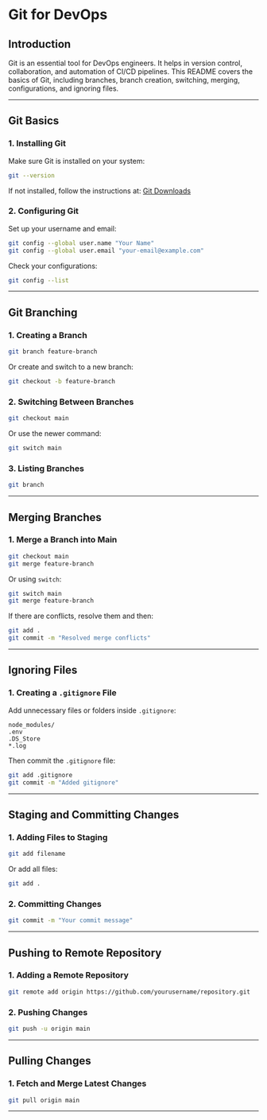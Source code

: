 # Git for DevOps

## Introduction
Git is an essential tool for DevOps engineers. It helps in version control, collaboration, and automation of CI/CD pipelines. This README covers the basics of Git, including branches, branch creation, switching, merging, configurations, and ignoring files.

---

## Git Basics
### 1. Installing Git
Make sure Git is installed on your system:
```sh
git --version
```
If not installed, follow the instructions at: [Git Downloads](https://git-scm.com/downloads)

### 2. Configuring Git
Set up your username and email:
```sh
git config --global user.name "Your Name"
git config --global user.email "your-email@example.com"
```
Check your configurations:
```sh
git config --list
```

---

## Git Branching
### 1. Creating a Branch
```sh
git branch feature-branch
```
Or create and switch to a new branch:
```sh
git checkout -b feature-branch
```

### 2. Switching Between Branches
```sh
git checkout main
```
Or use the newer command:
```sh
git switch main
```

### 3. Listing Branches
```sh
git branch
```

---

## Merging Branches
### 1. Merge a Branch into Main
```sh
git checkout main
git merge feature-branch
```
Or using `switch`:
```sh
git switch main
git merge feature-branch
```
If there are conflicts, resolve them and then:
```sh
git add .
git commit -m "Resolved merge conflicts"
```

---

## Ignoring Files
### 1. Creating a `.gitignore` File
Add unnecessary files or folders inside `.gitignore`:
```
node_modules/
.env
.DS_Store
*.log
```
Then commit the `.gitignore` file:
```sh
git add .gitignore
git commit -m "Added gitignore"
```

---

## Staging and Committing Changes
### 1. Adding Files to Staging
```sh
git add filename
```
Or add all files:
```sh
git add .
```

### 2. Committing Changes
```sh
git commit -m "Your commit message"
```

---

## Pushing to Remote Repository
### 1. Adding a Remote Repository
```sh
git remote add origin https://github.com/yourusername/repository.git
```

### 2. Pushing Changes
```sh
git push -u origin main
```

---

## Pulling Changes
### 1. Fetch and Merge Latest Changes
```sh
git pull origin main
```

---

